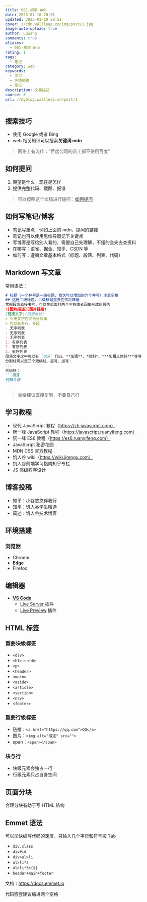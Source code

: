 ```yaml
---
title: 001-初学 Web
date: 2023-01-10 20:51
updated: 2023-01-10 20:51
cover: //cdn.wallleap.cn/img/post/1.jpg
image-auto-upload: true
author: Luwang
comments: true
aliases:
  - 001-初学 Web
rating: 1
tags:
  - 笔记
category: web
keywords:
  - 学习
  - 环境搭建
  - 笔记
description: 文章描述
source: #
url: //myblog.wallleap.cn/post/1
---
```


## 搜索技巧

- 使用 Google 或者 Bing
- web 相关知识可以搜索**关键词 mdn**

> 网络上有流传：“百度公司的员工都不使用百度”

## 如何提问

1. 期望是什么，现在是怎样
2. 提供完整代码、截图、报错

> 可以按照这个文档进行提问：[如何提问](https://www.yuque.com/jrg-share/peo6xt/sow9s3)

## 如何写笔记/博客

- 笔记写重点：例如上面的 mdn、提问的链接
- 笔记也可以使用思维导图记下关键点
- 写博客是写给别人看的，需要自己先理解，不懂的会先去查资料
- 在哪写：语雀、掘金、知乎、CSDN 等
- 如何写：遵循文章基本格式（标题、段落、列表、代码）

## Markdown 写文章

常用语法：

````markdown
# 标题（一个井号是一级标题，依次可以增加到六个井号）注意空格
## 这是二级标题，六级标题重要性依次降低
常规段落直接书写，可以在后面打两个空格或者回车形成新段落
![图片描述](图片链接)
[链接文字](链接地址)
> 引用文字在尖括号后面
> 可以有多行、多段
- 无序列表
- 无序列表
- 无序列表
1. 有序列表
2. 有序列表
3. 有序列表
段落文字之中可以有 `div` 代码、**加粗**、*倾斜*、***加粗且倾斜***等等
分割线可以是三个短横线、星号、加号：
---
代码块：
```语言
代码片段
```
````

> 表格建议直接复制，不要自己打

## 学习教程

- 现代 JavaScript 教程（https://zh.javascript.com）
- 阮一峰 JavaScript 教程（https://javascript.ruanyifeng.com）
- 阮一峰 ES6 教程（https://es6.ruanyifeng.com）
- JavaScript 秘密花园
- MDN CSS 官方教程
- 饥人谷 wiki（https://wiki.jirengu.com）
- 饥人谷前端学习指南知乎专栏
- JS 高级程序设计

## 博客投稿

- 知乎：小谷悠悠伴我行
- 知乎：饥人谷学生精选
- 简述：饥人谷技术博客

## 环境搭建

### 浏览器

- Chrome
- **Edge**
- Firefox

## 编辑器

- **[VS Code](https://code.visualstudio.com)**
	- [Live Server](https://marketplace.visualstudio.com/items?itemName=ritwickdey.LiveServer) 插件
	- [Live Preview](https://marketplace.visualstudio.com/items?itemName=ms-vscode.live-server) 插件

## HTML 标签

### 重要块级标签

- `<div>`
- `<h1>` ~ `<h6>`
- `<p>`
- `<header>`
- `<main>`
- `<aside>`
- `<article>`
- `<section>`
- `<nav>`
- `<footer>`

### 重要行级标签

- 链接：`<a href="https://qq.com">QQ</a>`
- 图片：`<img alt="描述" src="">`
- span：`<span></span>`

### 块与行

- 块级元素会独占一行
- 行级元素只占自身空间

## 页面分块

合理分块有助于写 HTML 结构

## Emmet 语法

可以加快编写代码的速度，只输入几个字母和符号按 <kbd>Tab</kbd>

- `div.class`
- `div#id`
- `div>ul>li`
- `ul>li*3`
- `ul>li*3>{$}`
- `header+main+footer`

文档：<https://docs.emmet.io>

代码嵌套建议缩进两个空格




